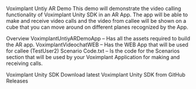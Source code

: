 Voximplant Untiy AR Demo
This demo will demonstrate the video calling functionality of Voximplant Unity SDK in an AR App. The app will be able to make and receive video calls and the video from callee will be shown on a cube that you can move around on different planes recognized by the App. 

Overview
VoximplantUntiyARDemoApp – Has all the assets required to build the AR app.
VoximplantVideochatWEB – Has the WEB App that will be used for callee (TestUser2)
Scenario Code.txt – Is the code for the Scenarios section that will be used by your Voximplant Application for making and receiving calls.

Voximplant Unity SDK 
Download latest Voximplant Unity SDK from GitHub Releases
